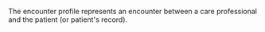 The encounter profile represents an encounter between a care professional and the patient (or patient's record).